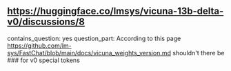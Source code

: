 ## https://huggingface.co/lmsys/vicuna-13b-delta-v0/discussions/8

contains_question: yes
question_part: According to this page https://github.com/lm-sys/FastChat/blob/main/docs/vicuna_weights_version.md shouldn't there be ### for v0 special tokens